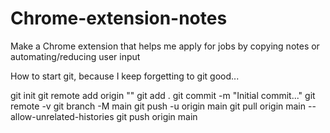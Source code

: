 # Chrome-extension-notes
Make a Chrome extension that helps me apply for jobs by copying notes or automating/reducing user input



How to start git, because I keep forgetting to git good...

git init
git remote add origin "<https link>"
git add .
git commit -m "Initial commit..."
git remote -v
git branch -M main
git push -u origin main
git pull origin main --allow-unrelated-histories
git push origin main
